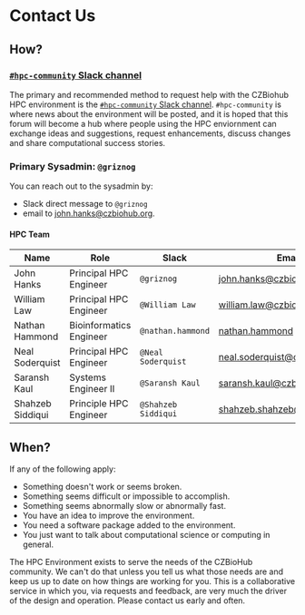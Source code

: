 # Contact Us

## How?

### [`#hpc-community` Slack channel](https://czbiohub.slack.com/archives/C02CF73PLC8) 

The primary and recommended method to request help with the CZBiohub HPC
environment is the [`#hpc-community` Slack
channel](https://czbiohub.slack.com/archives/C02CF73PLC8). `#hpc-community` is
where news about the environment will be posted, and it is hoped that this
forum will become a hub where people using the HPC enviornment can exchange
ideas and suggestions, request enhancements, discuss changes and share
computational success stories.

### Primary Sysadmin: `@griznog`

You can reach out to the sysadmin by:

 * Slack direct message to `@griznog` 
 * email to [john.hanks@czbiohub.org](mailto:john.hanks@czbiohub.org). 

#### HPC Team

| Name             | Role                    | Slack               | Email                                                               |
|------------------|-------------------------|---------------------|---------------------------------------------------------------------|
| John Hanks       | Principal HPC Engineer  | `@griznog`          | [john.hanks@czbiohub.org](mailto:john.hanks@czbiohub.org)           |
| William Law      | Principal HPC Engineer  | `@William Law`      | [william.law@czbiohub.org](mailto:william.law@czbiohub.org)         |
| Nathan Hammond   | Bioinformatics Engineer | `@nathan.hammond`   | [nathan.hammond](mailto:nathan.hammond@czbiohub.org) |
| Neal Soderquist  | Principal HPC Engineer  | `@Neal Soderquist`  | [neal.soderquist@czbiohub.org](mailto:neal.soderquist@czbiohub.org) |
| Saransh Kaul     | Systems Engineer II     | `@Saransh Kaul`     | [saransh.kaul@czbiohub.org](mailto:saransh.kaul@czbiohub.org)       |
| Shahzeb Siddiqui | Principle HPC Engineer  | `@Shahzeb Siddiqui` | [shahzeb.shahzeb@czbiohub.org](mailto:shahzeb.shahzeb@czbiohub.org) |


## When?

If any of the following apply:

 * Something doesn't work or seems broken. 
 * Something seems difficult or impossible to accomplish. 
 * Something seems abnormally slow or abnormally fast.
 * You have an idea to improve the environment.
 * You need a software package added to the environment.
 * You just want to talk about computational science or computing in general.

The HPC Environment exists to serve the needs of the CZBioHub community. We
can't do that unless you tell us what those needs are and keep us up to date on
how things are working for you. This is a collaborative service in which you,
via requests and feedback, are very much the driver of the design and
operation. Please contact us early and often.

